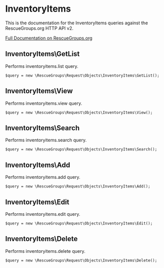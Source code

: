 # InventoryItems

This is the documentation for the InventoryItems queries against the RescueGroups.org HTTP API v2.

[Full Documentation on RescueGroups.org](https://userguide.rescuegroups.org/display/APIDG/Object+definitions#Objectdefinitions-inventoryitems)

## InventoryItems\GetList

Performs inventoryitems.list query.

    $query = new \RescueGroups\Request\Objects\InventoryItems\GetList();


## InventoryItems\View

Performs inventoryitems.view query.

    $query = new \RescueGroups\Request\Objects\InventoryItems\View();


## InventoryItems\Search

Performs inventoryitems.search query.

    $query = new \RescueGroups\Request\Objects\InventoryItems\Search();


## InventoryItems\Add

Performs inventoryitems.add query.

    $query = new \RescueGroups\Request\Objects\InventoryItems\Add();


## InventoryItems\Edit

Performs inventoryitems.edit query.

    $query = new \RescueGroups\Request\Objects\InventoryItems\Edit();


## InventoryItems\Delete

Performs inventoryitems.delete query.

    $query = new \RescueGroups\Request\Objects\InventoryItems\Delete();


